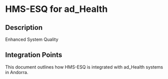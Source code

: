 # HMS-ESQ for ad_Health

## Description

Enhanced System Quality

## Integration Points

This document outlines how HMS-ESQ is integrated with ad_Health systems in Andorra.
